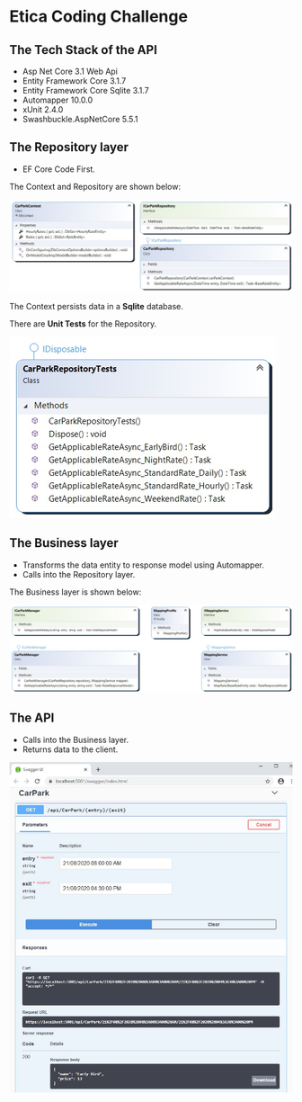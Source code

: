 # Etica Coding Challenge

## The Tech Stack of the API

*	Asp Net Core 3.1 Web Api
*	Entity Framework Core 3.1.7
*	Entity Framework Core Sqlite 3.1.7
*	Automapper 10.0.0
*	xUnit 2.4.0
*	Swashbuckle.AspNetCore 5.5.1

## The Repository layer

*	EF Core Code First.

The Context and Repository are shown below:

![Repository](https://github.com/VeritasSoftware/EticaCodingChallenge/blob/master/Repository.jpeg)

The Context persists data in a **Sqlite** database.

There are **Unit Tests** for the Repository.

![RepositoryTests](https://github.com/VeritasSoftware/EticaCodingChallenge/blob/master/RepositoryTests.jpeg)

## The Business layer

*	Transforms the data entity to response model using Automapper.
*	Calls into the Repository layer.

The Business layer is shown below:

![Business](https://github.com/VeritasSoftware/EticaCodingChallenge/blob/master/Business.jpeg)

## The API

*	Calls into the Business layer.
*	Returns data to the client.

![API](https://github.com/VeritasSoftware/EticaCodingChallenge/blob/master/Api.jpeg)
